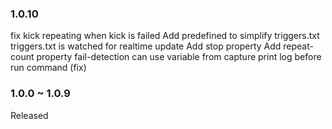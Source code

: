 
### 1.0.10
fix kick repeating when kick is failed
Add predefined to simplify triggers.txt
triggers.txt is watched for realtime update
Add stop property
Add repeat-count property
fail-detection can use variable from capture
print log before run command (fix)

### 1.0.0 ~ 1.0.9
Released
